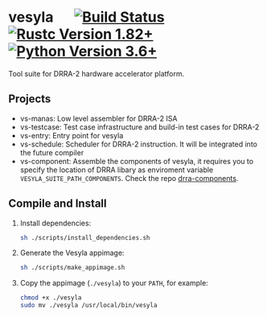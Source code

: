 # vesyla &emsp; [![Build Status]][actions] [![Rustc Version 1.82+]][rustc] [![Python Version 3.6+]][python]

[Build Status]: https://img.shields.io/github/actions/workflow/status/silagokth/vesyla/ci-draft-release.yml
[actions]: https://github.com/serde-rs/json/actions?query=branch%3Amaster
[Rustc Version 1.82+]: https://img.shields.io/badge/rustc-1.82+-lightgray.svg?e&logo=rust&logoColor=white
[rustc]: https://blog.rust-lang.org/2024/10/17/Rust-1.82.0/
[Python Version 3.6+]: https://img.shields.io/badge/python-3.6+-lightgray.svg?e&logo=python&logoColor=white
[python]: https://www.python.org/downloads/release/python-360/

Tool suite for DRRA-2 hardware accelerator platform.

## Projects

- vs-manas: Low level assembler for DRRA-2 ISA
- vs-testcase: Test case infrastructure and build-in test cases for DRRA-2
- vs-entry: Entry point for vesyla
- vs-schedule: Scheduler for DRRA-2 instruction. It will be integrated into the future compiler
- vs-component: Assemble the components of vesyla, it requires you to specify the location of DRRA libary as enviroment variable `VESYLA_SUITE_PATH_COMPONENTS`. Check the repo [drra-components](https://github.com/silagokth/drra-components).

## Compile and Install

1. Install dependencies:

    ```bash
    sh ./scripts/install_dependencies.sh
    ```

2. Generate the Vesyla appimage:

    ```bash
    sh ./scripts/make_appimage.sh
    ```

3. Copy the appimage (`./vesyla`) to your `PATH`, for example:

    ```bash
    chmod +x ./vesyla
    sudo mv ./vesyla /usr/local/bin/vesyla
    ```
